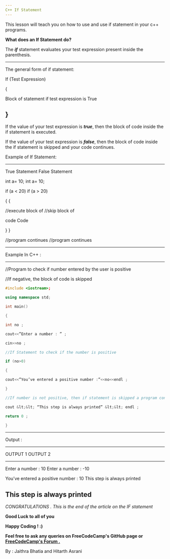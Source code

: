 ```yaml
---
C++ If Statement
---
```


This lesson will teach you on how to use and use if statement in your
c++ programs.

**What does an If Statement do?**

The ***if*** statement evaluates your test expression present inside the parenthesis.

  -----------------------------------------------
  The general form of if statement:
  
  If (Test Expression)
  
  {
  
  Block of statement if test expression is True
  
  }
  -----------------------------------------------

If the value of your test expression is ***true***, then the block of
code inside the if statement is executed.

If the value of your test expression is ***false***, then the block of
code inside the if statement is skipped and your code continues.

Example of If Statement:

  --------------------- ---------------------
  True Statement        False Statement
                        
  int a= 10;            int a= 10;
                        
  if (a &lt; 20)        if (a &gt; 20)
                        
  {                     {
                        
  //execute block of    //skip block of
                        
  code                  Code
                        
  }                     }
                        
  //program continues   //program continues
  --------------------- ---------------------

Example In C++ :

  -------------------------------------------------------------------------------
  //Program to check if number entered by the user is positive
  
  //If negative, the block of code is skipped
  ```C++
  #include <iostream>;
  
  using namespace std;
  
  int main()
  
  {
  
  int no ;
  
  cout<<”Enter a number : ” ;
  
  cin>>no ;
  
  //If Statement to check if the number is positive
  
  if (no>0)
  
  {
  
  cout<<”You’ve entered a positive number :”<<no<<endl ;
  
  }
  
  //If number is not positive, then if statement is skipped a program continues
  
  cout &lt;&lt; “This step is always printed” &lt;&lt; endl ;
  
  return 0 ;
  
  }
  ```
  -------------------------------------------------------------------------------

Output :

  ---------------------------------------------------------------------
  OUTPUT 1                                OUTPUT 2
  --------------------------------------- -----------------------------
  Enter a number : 10                     Enter a number : -10
                                          
  You’ve entered a positive number : 10   This step is always printed
                                          
  This step is always printed             
  ---------------------------------------------------------------------


_CONGRATULATIONS . This is the end of the article on the IF statement_ 
 
 **Good Luck to all of you** 
 
 **Happy Coding ! :)**
 
 **Feel free to ask any queries on FreeCodeCamp's GitHub page or [FreeCodeCamp's Forum .](https://forum.freecodecamp.org/)**

By : Jaithra Bhatia and Hitarth Asrani
